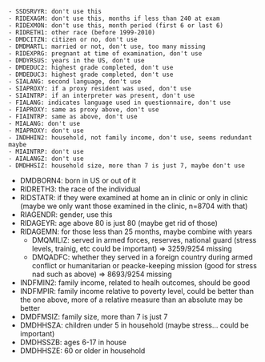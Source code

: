     - SSDSRVYR: don't use this
    - RIDEXAGM: don't use this, months if less than 240 at exam
    - RIDEXMON: don't use this, month period (first 6 or last 6)
    - RIDRETH1: other race (before 1999-2010)
    - DMDCITZN: citizen or no, don't use
    - DMDMARTL: married or not, don't use, too many missing
    - RIDEXPRG: pregnant at time of examination, don't use
    - DMDYRSUS: years in the US, don't use
    - DMDEDUC2: highest grade completed, don't use
    - DMDEDUC3: highest grade completed, don't use
    - SIALANG: second language, don't use
    - SIAPROXY: if a proxy resident was used, don't use
    - SIAINTRP: if an interpreter was present, don't use
    - FIALANG: indicates language used in questionnaire, don't use
    - FIAPROXY: same as proxy above, don't use
    - FIAINTRP: same as above, don't use
    - MIALANG: don't use
    - MIAPROXY: don't use
    - INDHHIN2: household, not family income, don't use, seems redundant maybe
    - MIAINTRP: don't use
    - AIALANGZ: don't use
    - DMDHHSIZ: household size, more than 7 is just 7, maybe don't use

- DMDBORN4: born in US or out of it
- RIDRETH3: the race of the individual
- RIDSTATR: if they were examined at home an in clinic or only in clinic (maybe we only want those examined in the clinic, n=8704 with that)
- RIAGENDR: gender, use this
- RIDAGEYR: age above 80 is just 80 (maybe get rid of those)
- RIDAGEMN: for those less than 25 months, maybe combine with years
    - DMQMILIZ: served in armed forces, reserves, national guard (stress levels, trainig, etc could be important) => 3259/9254 missing
    - DMQADFC: whether they served in a foreign country during armed conflict or humanitarian or peacke-keeping mission (good for stress nad such as above) => 8693/9254 missing
- INDFMIN2: family income, related to healh outcomes, should be good
- INDFMPIR: family income relative to poverty level, could be better than the one above, more of a relative measure than an absolute may be better
- DMDFMSIZ: family size, more than 7 is just 7
- DMDHHSZA: children under 5 in household (maybe stress... could be important)
- DMDHSSZB: ages 6-17 in house
- DMDHHSZE: 60 or older in household

